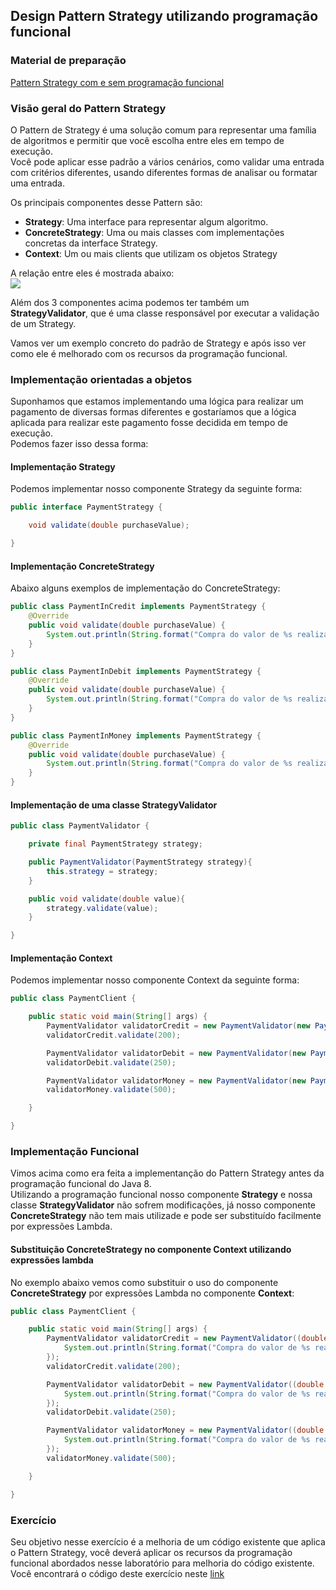 ## Design Pattern Strategy utilizando programação funcional

### Material de preparação
[Pattern Strategy com e sem programação funcional](https://www.sourcecodeexamples.net/2018/05/refactoring-strategy-design-pattern.html)

### Visão geral do Pattern Strategy
O Pattern de Strategy é uma solução comum para representar uma família de algoritmos e permitir que você escolha entre eles em tempo de execução.<br/>
Você pode aplicar esse padrão a vários cenários, como validar uma entrada com  critérios diferentes, usando diferentes formas de analisar ou formatar uma entrada.

Os principais componentes desse Pattern são:
 * **Strategy**: Uma interface para representar algum algoritmo.
 * **ConcreteStrategy**: Uma ou mais classes com implementações concretas da interface Strategy.
 * **Context**: Um ou mais clients que utilizam os objetos Strategy
 
A relação entre eles é mostrada abaixo:<br/>
<img src="https://3.bp.blogspot.com/-nZ3sD4Fw6MI/WwmEPvUJtDI/AAAAAAAACUA/9JWdM6bDFKsxz_-Slez90FLCctbjtwO1gCLcBGAs/s1600/stratergy_design_pattern.png"/>

Além dos 3 componentes acima podemos ter também um **StrategyValidator**, que é uma classe responsável por executar a validação de um Strategy.

Vamos ver um exemplo concreto do padrão de Strategy e após isso ver como ele é melhorado com os recursos da programação funcional.

### Implementação orientadas a objetos
Suponhamos que estamos implementando uma lógica para realizar um pagamento de diversas formas diferentes e gostaríamos que a lógica aplicada para realizar este pagamento fosse decidida em tempo de execução.<br/>
Podemos fazer isso dessa forma:

#### Implementação Strategy
Podemos implementar nosso componente Strategy da seguinte forma:
```java
public interface PaymentStrategy {

    void validate(double purchaseValue);

}
```

#### Implementação ConcreteStrategy
Abaixo alguns exemplos de implementação do ConcreteStrategy:
```java
public class PaymentInCredit implements PaymentStrategy {
    @Override
    public void validate(double purchaseValue) {
        System.out.println(String.format("Compra do valor de %s realizada via Crédito!", purchaseValue));
    }
}
```

```java
public class PaymentInDebit implements PaymentStrategy {
    @Override
    public void validate(double purchaseValue) {
        System.out.println(String.format("Compra do valor de %s realizada via Débito!", purchaseValue));
    }
}
```

```java
public class PaymentInMoney implements PaymentStrategy {
    @Override
    public void validate(double purchaseValue) {
        System.out.println(String.format("Compra do valor de %s realizada à vista!", purchaseValue));
    }
}
```

#### Implementação de uma classe StrategyValidator
```java
public class PaymentValidator {

    private final PaymentStrategy strategy;

    public PaymentValidator(PaymentStrategy strategy){
        this.strategy = strategy;
    }

    public void validate(double value){
        strategy.validate(value);
    }

}
```

#### Implementação Context
Podemos implementar nosso componente Context da seguinte forma:
```java
public class PaymentClient {

    public static void main(String[] args) {
        PaymentValidator validatorCredit = new PaymentValidator(new PaymentInCredit());
        validatorCredit.validate(200);

        PaymentValidator validatorDebit = new PaymentValidator(new PaymentInDebit());
        validatorDebit.validate(250);

        PaymentValidator validatorMoney = new PaymentValidator(new PaymentInMoney());
        validatorMoney.validate(500);

    }

}
```


### Implementação Funcional
Vimos acima como era feita a implementanção do Pattern Strategy antes da programação funcional do Java 8.<br/>
Utilizando a programação funcional nosso componente **Strategy** e nossa classe **StrategyValidator** não sofrem modificações, já nosso componente **ConcreteStrategy** não tem mais utilizade e pode ser substituído facilmente por expressões Lambda.<br/>

#### Substituição ConcreteStrategy no componente Context utilizando expressões lambda
No exemplo abaixo vemos como substituir o uso do componente **ConcreteStrategy** por expressões Lambda no componente **Context**:
```java
public class PaymentClient {

    public static void main(String[] args) {
        PaymentValidator validatorCredit = new PaymentValidator((double value) -> {
            System.out.println(String.format("Compra do valor de %s realizada via Crédito!", value));
        });
        validatorCredit.validate(200);

        PaymentValidator validatorDebit = new PaymentValidator((double value) -> {
            System.out.println(String.format("Compra do valor de %s realizada via Débito!", value));
        });
        validatorDebit.validate(250);

        PaymentValidator validatorMoney = new PaymentValidator((double value) -> {
            System.out.println(String.format("Compra do valor de %s realizada à vista!", value));
        });
        validatorMoney.validate(500);

    }

}
```

### Exercício
Seu objetivo nesse exercício é a melhoria de um código existente que aplica o Pattern Strategy, você deverá aplicar os recursos da programação funcional abordados nesse laboratório para melhoria do código existente.<br/>
Você encontrará o código deste exercício neste [link](./exercicio)